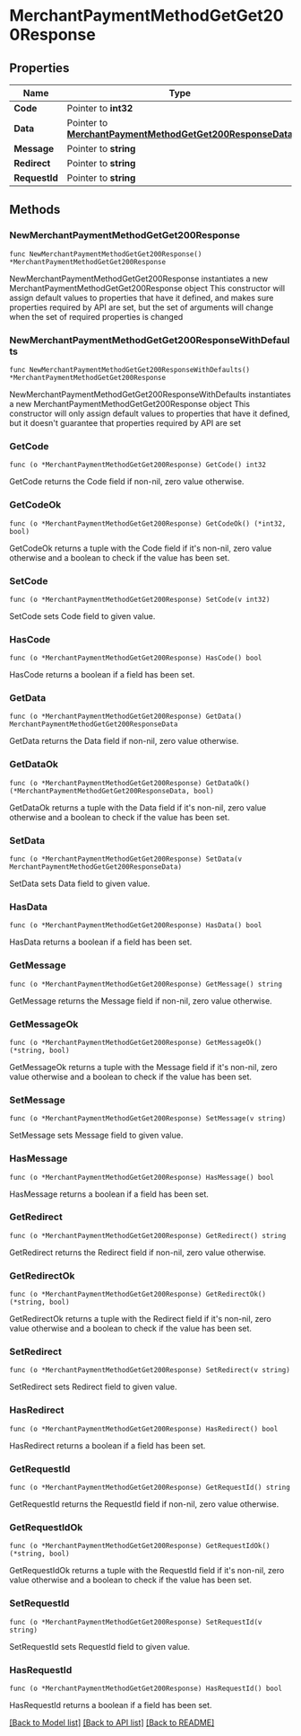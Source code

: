 # MerchantPaymentMethodGetGet200Response

## Properties

Name | Type | Description | Notes
------------ | ------------- | ------------- | -------------
**Code** | Pointer to **int32** |  | [optional] 
**Data** | Pointer to [**MerchantPaymentMethodGetGet200ResponseData**](MerchantPaymentMethodGetGet200ResponseData.md) |  | [optional] 
**Message** | Pointer to **string** |  | [optional] 
**Redirect** | Pointer to **string** |  | [optional] 
**RequestId** | Pointer to **string** |  | [optional] 

## Methods

### NewMerchantPaymentMethodGetGet200Response

`func NewMerchantPaymentMethodGetGet200Response() *MerchantPaymentMethodGetGet200Response`

NewMerchantPaymentMethodGetGet200Response instantiates a new MerchantPaymentMethodGetGet200Response object
This constructor will assign default values to properties that have it defined,
and makes sure properties required by API are set, but the set of arguments
will change when the set of required properties is changed

### NewMerchantPaymentMethodGetGet200ResponseWithDefaults

`func NewMerchantPaymentMethodGetGet200ResponseWithDefaults() *MerchantPaymentMethodGetGet200Response`

NewMerchantPaymentMethodGetGet200ResponseWithDefaults instantiates a new MerchantPaymentMethodGetGet200Response object
This constructor will only assign default values to properties that have it defined,
but it doesn't guarantee that properties required by API are set

### GetCode

`func (o *MerchantPaymentMethodGetGet200Response) GetCode() int32`

GetCode returns the Code field if non-nil, zero value otherwise.

### GetCodeOk

`func (o *MerchantPaymentMethodGetGet200Response) GetCodeOk() (*int32, bool)`

GetCodeOk returns a tuple with the Code field if it's non-nil, zero value otherwise
and a boolean to check if the value has been set.

### SetCode

`func (o *MerchantPaymentMethodGetGet200Response) SetCode(v int32)`

SetCode sets Code field to given value.

### HasCode

`func (o *MerchantPaymentMethodGetGet200Response) HasCode() bool`

HasCode returns a boolean if a field has been set.

### GetData

`func (o *MerchantPaymentMethodGetGet200Response) GetData() MerchantPaymentMethodGetGet200ResponseData`

GetData returns the Data field if non-nil, zero value otherwise.

### GetDataOk

`func (o *MerchantPaymentMethodGetGet200Response) GetDataOk() (*MerchantPaymentMethodGetGet200ResponseData, bool)`

GetDataOk returns a tuple with the Data field if it's non-nil, zero value otherwise
and a boolean to check if the value has been set.

### SetData

`func (o *MerchantPaymentMethodGetGet200Response) SetData(v MerchantPaymentMethodGetGet200ResponseData)`

SetData sets Data field to given value.

### HasData

`func (o *MerchantPaymentMethodGetGet200Response) HasData() bool`

HasData returns a boolean if a field has been set.

### GetMessage

`func (o *MerchantPaymentMethodGetGet200Response) GetMessage() string`

GetMessage returns the Message field if non-nil, zero value otherwise.

### GetMessageOk

`func (o *MerchantPaymentMethodGetGet200Response) GetMessageOk() (*string, bool)`

GetMessageOk returns a tuple with the Message field if it's non-nil, zero value otherwise
and a boolean to check if the value has been set.

### SetMessage

`func (o *MerchantPaymentMethodGetGet200Response) SetMessage(v string)`

SetMessage sets Message field to given value.

### HasMessage

`func (o *MerchantPaymentMethodGetGet200Response) HasMessage() bool`

HasMessage returns a boolean if a field has been set.

### GetRedirect

`func (o *MerchantPaymentMethodGetGet200Response) GetRedirect() string`

GetRedirect returns the Redirect field if non-nil, zero value otherwise.

### GetRedirectOk

`func (o *MerchantPaymentMethodGetGet200Response) GetRedirectOk() (*string, bool)`

GetRedirectOk returns a tuple with the Redirect field if it's non-nil, zero value otherwise
and a boolean to check if the value has been set.

### SetRedirect

`func (o *MerchantPaymentMethodGetGet200Response) SetRedirect(v string)`

SetRedirect sets Redirect field to given value.

### HasRedirect

`func (o *MerchantPaymentMethodGetGet200Response) HasRedirect() bool`

HasRedirect returns a boolean if a field has been set.

### GetRequestId

`func (o *MerchantPaymentMethodGetGet200Response) GetRequestId() string`

GetRequestId returns the RequestId field if non-nil, zero value otherwise.

### GetRequestIdOk

`func (o *MerchantPaymentMethodGetGet200Response) GetRequestIdOk() (*string, bool)`

GetRequestIdOk returns a tuple with the RequestId field if it's non-nil, zero value otherwise
and a boolean to check if the value has been set.

### SetRequestId

`func (o *MerchantPaymentMethodGetGet200Response) SetRequestId(v string)`

SetRequestId sets RequestId field to given value.

### HasRequestId

`func (o *MerchantPaymentMethodGetGet200Response) HasRequestId() bool`

HasRequestId returns a boolean if a field has been set.


[[Back to Model list]](../README.md#documentation-for-models) [[Back to API list]](../README.md#documentation-for-api-endpoints) [[Back to README]](../README.md)


